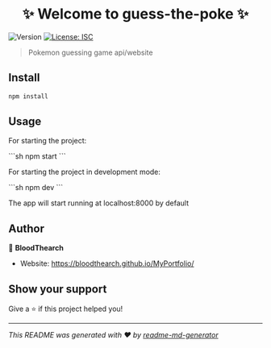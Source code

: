 <h1 align="center">✨ Welcome to guess-the-poke ✨</h1>
<p>
  <img alt="Version" src="https://img.shields.io/badge/version-1.0.0-blue.svg?cacheSeconds=2592000" />
  <a href="#" target="_blank">
    <img alt="License: ISC" src="https://img.shields.io/badge/License-ISC-yellow.svg" />
  </a>
</p>

> Pokemon guessing game api/website

## Install

```sh
npm install
```

## Usage

<p>For starting the project: </p>
```sh
npm start
```

<p>For starting the project in development mode: </p>
```sh
npm dev
```

<p>The app will start running at localhost:8000 by default</p>

## Author

👤 **BloodThearch**

* Website: https://bloodthearch.github.io/MyPortfolio/

## Show your support

Give a ⭐️ if this project helped you!

***
_This README was generated with ❤️ by [readme-md-generator](https://github.com/kefranabg/readme-md-generator)_